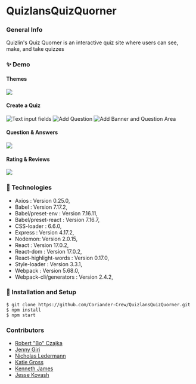# QuizlansQuizQuorner

### General Info
Quizlin's Quiz Quorner is an interactive quiz site where users can see, make, and take quizzes

### ✨ Demo

#### Themes
![](https://imgur.com/a/ekBo8ZP.gif)

#### Create a Quiz
![Text input fields](http://g.recordit.co/xUzhnzFfPE.gif)
![Add Question](http://g.recordit.co/wPQl4S0axS.gif)
![Add Banner and Question Area](http://g.recordit.co/7L9lUx0gSp.gif)


#### Question & Answers
![](http://g.recordit.co/vhddGmVNAz.gif)

#### Rating & Reviews
![](https://i.imgur.com/fMTMZKa.gif)

### 🧪 Technologies
* Axios : Version 0.25.0,
* Babel : Version 7.17.2,
* Babel/preset-env : Version 7.16.11,
* Babel/preset-react : Version 7.16.7,
* CSS-loader : 6.6.0,
* Express : Version 4.17.2,
* Nodemon: Version 2.0.15,
* React : Version 17.0.2,
* React-dom : Version 17.0.2,
* React-highlight-words : Version 0.17.0,
* Style-loader : Version 3.3.1,
* Webpack : Version 5.68.0,
* Webpack-cli/generators : Version 2.4.2,



### 🚀 Installation and Setup
```
$ git clone https://github.com/Coriander-Crew/QuizlansQuizQuorner.git
$ npm install
$ npm start

```


### Contributors
- [Robert "Bo" Czajka](https://www.linkedin.com/in/robert-czajka2/)
- [Jenny Giri](https://www.linkedin.com/in/jgiri/)
- [Nicholas Ledermann](https://www.linkedin.com/in/nicholas-ledermann/)
- [Katie Gross](https://www.linkedin.com/in/kathleen-gross/)
- [Kenneth James](https://www.linkedin.com/in/kjames7421/)
- [Jesse Kovash](https://www.linkedin.com/in/jessekovash/)

